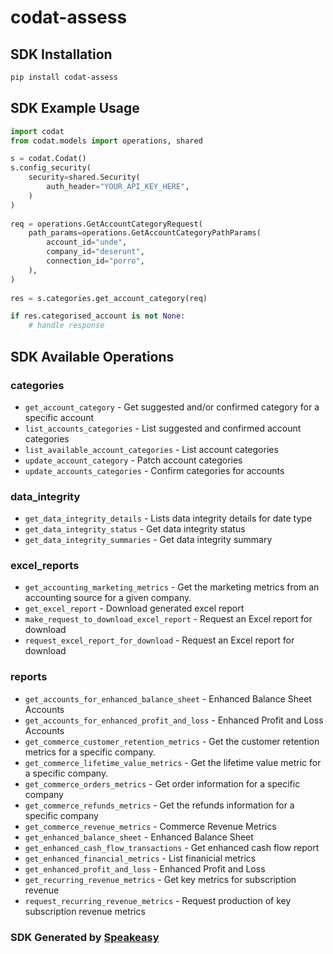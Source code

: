 # codat-assess

<!-- Start SDK Installation -->
## SDK Installation

```bash
pip install codat-assess
```
<!-- End SDK Installation -->

## SDK Example Usage
<!-- Start SDK Example Usage -->
```python
import codat
from codat.models import operations, shared

s = codat.Codat()
s.config_security(
    security=shared.Security(
        auth_header="YOUR_API_KEY_HERE",
    )
)
   
req = operations.GetAccountCategoryRequest(
    path_params=operations.GetAccountCategoryPathParams(
        account_id="unde",
        company_id="deserunt",
        connection_id="porro",
    ),
)
    
res = s.categories.get_account_category(req)

if res.categorised_account is not None:
    # handle response
```
<!-- End SDK Example Usage -->

<!-- Start SDK Available Operations -->
## SDK Available Operations


### categories

* `get_account_category` - Get suggested and/or confirmed category for a specific account
* `list_accounts_categories` - List suggested and confirmed account categories
* `list_available_account_categories` - List account categories
* `update_account_category` - Patch account categories
* `update_accounts_categories` - Confirm categories for accounts

### data_integrity

* `get_data_integrity_details` - Lists data integrity details for date type
* `get_data_integrity_status` - Get data integrity status
* `get_data_integrity_summaries` - Get data integrity summary

### excel_reports

* `get_accounting_marketing_metrics` - Get the marketing metrics from an accounting source for a given company.
* `get_excel_report` - Download generated excel report
* `make_request_to_download_excel_report` - Request an Excel report for download
* `request_excel_report_for_download` - Request an Excel report for download

### reports

* `get_accounts_for_enhanced_balance_sheet` - Enhanced Balance Sheet Accounts
* `get_accounts_for_enhanced_profit_and_loss` - Enhanced Profit and Loss Accounts
* `get_commerce_customer_retention_metrics` - Get the customer retention metrics for a specific company.
* `get_commerce_lifetime_value_metrics` - Get the lifetime value metric for a specific company.
* `get_commerce_orders_metrics` - Get order information for a specific company
* `get_commerce_refunds_metrics` - Get the refunds information for a specific company
* `get_commerce_revenue_metrics` - Commerce Revenue Metrics
* `get_enhanced_balance_sheet` - Enhanced Balance Sheet
* `get_enhanced_cash_flow_transactions` - Get enhanced cash flow report
* `get_enhanced_financial_metrics` - List finanicial metrics
* `get_enhanced_profit_and_loss` - Enhanced Profit and Loss
* `get_recurring_revenue_metrics` - Get key metrics for subscription revenue
* `request_recurring_revenue_metrics` - Request production of key subscription revenue metrics
<!-- End SDK Available Operations -->

### SDK Generated by [Speakeasy](https://docs.speakeasyapi.dev/docs/using-speakeasy/client-sdks)
